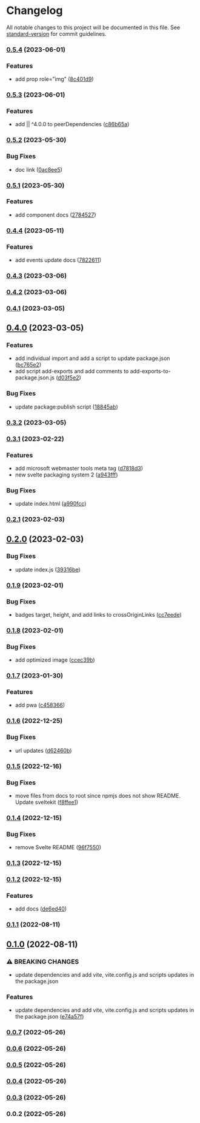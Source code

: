 # Changelog

All notable changes to this project will be documented in this file. See [standard-version](https://github.com/conventional-changelog/standard-version) for commit guidelines.

### [0.5.4](https://github.com/shinokada/svelte-flag-icons/compare/v0.5.3...v0.5.4) (2023-06-01)

### Features

- add prop role="img" ([8c401d9](https://github.com/shinokada/svelte-flag-icons/commit/8c401d9c4ee05903d13e36deccb9d70b3c1a59fc))

### [0.5.3](https://github.com/shinokada/svelte-flag-icons/compare/v0.5.2...v0.5.3) (2023-06-01)

### Features

- add || ^4.0.0 to peerDependencies ([c86b65a](https://github.com/shinokada/svelte-flag-icons/commit/c86b65a289d12bcb44199ec640b48ac07b1da8bc))

### [0.5.2](https://github.com/shinokada/svelte-flag-icons/compare/v0.5.1...v0.5.2) (2023-05-30)

### Bug Fixes

- doc link ([0ac8ee5](https://github.com/shinokada/svelte-flag-icons/commit/0ac8ee5f93198201e6d1e78ab75c195f5251b882))

### [0.5.1](https://github.com/shinokada/svelte-flag-icons/compare/v0.4.4...v0.5.1) (2023-05-30)

### Features

- add component docs ([2784527](https://github.com/shinokada/svelte-flag-icons/commit/278452778304fb63cd8431eea2d77f84b92d47c2))

### [0.4.4](https://github.com/shinokada/svelte-flag-icons/compare/v0.4.3...v0.4.4) (2023-05-11)

### Features

- add events update docs ([7822611](https://github.com/shinokada/svelte-flag-icons/commit/78226119af2f324fc7d2122bcd1fa6b0207f6b7f))

### [0.4.3](https://github.com/shinokada/svelte-flag-icons/compare/v0.4.2...v0.4.3) (2023-03-06)

### [0.4.2](https://github.com/shinokada/svelte-flag-icons/compare/v0.4.1...v0.4.2) (2023-03-06)

### [0.4.1](https://github.com/shinokada/svelte-flag-icons/compare/v0.4.0...v0.4.1) (2023-03-05)

## [0.4.0](https://github.com/shinokada/svelte-flag-icons/compare/v0.3.2...v0.4.0) (2023-03-05)

### Features

- add individual import and add a script to update package.json ([bc765e2](https://github.com/shinokada/svelte-flag-icons/commit/bc765e20a37668c31627cd64913dfc161fa656b9))
- add script add-exports and add comments to add-exports-to-package.json.js ([d03f5e2](https://github.com/shinokada/svelte-flag-icons/commit/d03f5e29d92e9544d169de609f0bb56f85636aa6))

### Bug Fixes

- update package:publish script ([18845ab](https://github.com/shinokada/svelte-flag-icons/commit/18845ab171409a6301f8bbace883a9ca7bd5a870))

### [0.3.2](https://github.com/shinokada/svelte-flag-icons/compare/v0.3.1...v0.3.2) (2023-03-05)

### [0.3.1](https://github.com/shinokada/svelte-flag-icons/compare/v0.2.1...v0.3.1) (2023-02-22)

### Features

- add microsoft webmaster tools meta tag ([d7818d3](https://github.com/shinokada/svelte-flag-icons/commit/d7818d3a1431bebac0ae69c8fb2e3fc5054b9454))
- new svelte packaging system 2 ([a943fff](https://github.com/shinokada/svelte-flag-icons/commit/a943fff3b80d8f0e0d86fb93820f70c3f1ca098f))

### Bug Fixes

- update index.html ([a990fcc](https://github.com/shinokada/svelte-flag-icons/commit/a990fcc87c9dca9aa901a51e556ce7810f7d8170))

### [0.2.1](https://github.com/shinokada/svelte-flag-icons/compare/v0.2.0...v0.2.1) (2023-02-03)

## [0.2.0](https://github.com/shinokada/svelte-flag-icons/compare/v0.1.9...v0.2.0) (2023-02-03)

### Bug Fixes

- update index.js ([39316be](https://github.com/shinokada/svelte-flag-icons/commit/39316be5139334c95bfdfce196f4ba15a957bf4e))

### [0.1.9](https://github.com/shinokada/svelte-flag-icons/compare/v0.1.8...v0.1.9) (2023-02-01)

### Bug Fixes

- badges target, height, and add links to crossOriginLinks ([cc7eede](https://github.com/shinokada/svelte-flag-icons/commit/cc7eedea51540f88c53208157355cfed7ca3244a))

### [0.1.8](https://github.com/shinokada/svelte-flag-icons/compare/v0.1.7...v0.1.8) (2023-02-01)

### Bug Fixes

- add optimized image ([ccec39b](https://github.com/shinokada/svelte-flag-icons/commit/ccec39b3acd36e8f3414c19a153778d3fc225c46))

### [0.1.7](https://github.com/shinokada/svelte-flag-icons/compare/v0.1.6...v0.1.7) (2023-01-30)

### Features

- add pwa ([c458366](https://github.com/shinokada/svelte-flag-icons/commit/c45836668cc281c47a2408c4dcbc9e3999b4cd91))

### [0.1.6](https://github.com/shinokada/svelte-flag-icons/compare/v0.1.5...v0.1.6) (2022-12-25)

### Bug Fixes

- url updates ([d62460b](https://github.com/shinokada/svelte-flag-icons/commit/d62460b55a7a58363dd451c78a1a3ed9afaac614))

### [0.1.5](https://github.com/shinokada/svelte-flag-icons/compare/v0.1.4...v0.1.5) (2022-12-16)

### Bug Fixes

- move files from docs to root since npmjs does not show README. Update sveltekit ([f8ffee1](https://github.com/shinokada/svelte-flag-icons/commit/f8ffee1780d9b5e5fc347cc320c46514412caf43))

### [0.1.4](https://github.com/shinokada/svelte-flag-icons/compare/v0.1.3...v0.1.4) (2022-12-15)

### Bug Fixes

- remove Svelte README ([96f7550](https://github.com/shinokada/svelte-flag-icons/commit/96f755059c2feba1faa889b9ddd184ccc135cba4))

### [0.1.3](https://github.com/shinokada/svelte-flag-icons/compare/v0.1.2...v0.1.3) (2022-12-15)

### [0.1.2](https://github.com/shinokada/svelte-flag-icons/compare/v0.1.1...v0.1.2) (2022-12-15)

### Features

- add docs ([de6ed40](https://github.com/shinokada/svelte-flag-icons/commit/de6ed403391e056d6d694a7f3227e66c17ab9ec3))

### [0.1.1](https://github.com/shinokada/svelte-flag-icons/compare/v0.1.0...v0.1.1) (2022-08-11)

## [0.1.0](https://github.com/shinokada/svelte-flag-icons/compare/v0.0.7...v0.1.0) (2022-08-11)

### ⚠ BREAKING CHANGES

- update dependencies and add vite, vite.config.js and scripts updates in the package.json

### Features

- update dependencies and add vite, vite.config.js and scripts updates in the package.json ([e74a57f](https://github.com/shinokada/svelte-flag-icons/commit/e74a57f70c809734bf19072b6a03318fab2f3ea6))

### [0.0.7](https://github.com/shinokada/svelte-flag-icons/compare/v0.0.6...v0.0.7) (2022-05-26)

### [0.0.6](https://github.com/shinokada/svelte-flag-icons/compare/v0.0.5...v0.0.6) (2022-05-26)

### [0.0.5](https://github.com/shinokada/svelte-flag-icons/compare/v0.0.4...v0.0.5) (2022-05-26)

### [0.0.4](https://github.com/shinokada/svelte-flag-icons/compare/v0.0.3...v0.0.4) (2022-05-26)

### [0.0.3](https://github.com/shinokada/svelte-flag-icons/compare/v0.0.2...v0.0.3) (2022-05-26)

### 0.0.2 (2022-05-26)
